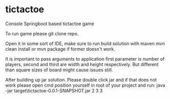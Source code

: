 # tictactoe
Console Springboot based tictactoe game

To run game please git clone repo.

Open it in some sort of IDE, make sure to run build solution with
maven mvn clean install or mvn package if former doesn't work.

It is important to pass arguments to application
first parameter is number of players, second and third are
width and height respectively. But different than square sizes
of board might cause issues still.

After building up jar solution. Please double click jar and if that does not work
please open cmd position yourself in root of your project and run:
java -jar target\tictactoe-0.0.1-SNAPSHOT.jar 2 3 3
